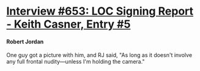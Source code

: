# [Interview #653: LOC Signing Report - Keith Casner, Entry #5](https://www.theoryland.com/intvmain.php?i=653#5)

#### Robert Jordan

One guy got a picture with him, and RJ said, "As long as it doesn't involve any full frontal nudity—unless I'm holding the camera."

